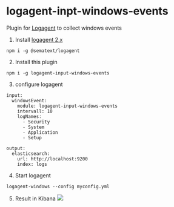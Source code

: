 # logagent-inpt-windows-events

Plugin for [Logagent](https://sematext.com/loagagent) to collect windows events 

1) Install [logagent 2.x](https://www.npmjs.com/package/@sematext/logagent) 
```
npm i -g @sematext/logagent
```
2) Install this plugin 
```
npm i -g logagent-input-windows-events  
```
3) configure logagent 
```
input:
  windowsEvent:
    module: logagent-input-windows-events 
    intervall: 10
    logNames: 
      - Security
      - System
      - Application
      - Setup

output:
  elasticsearch:
    url: http://localhost:9200
    index: logs
```
4) Start logagent
```
logagent-windows --config myconfig.yml
```
5) Result in Kibana
![](https://sematext.com/wp-content/uploads/2016/12/Bildschirmfoto-2016-12-02-um-21.44.27.png)


